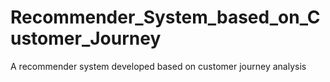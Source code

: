 # Recommender_System_based_on_Customer_Journey
A recommender system developed based on customer journey analysis
